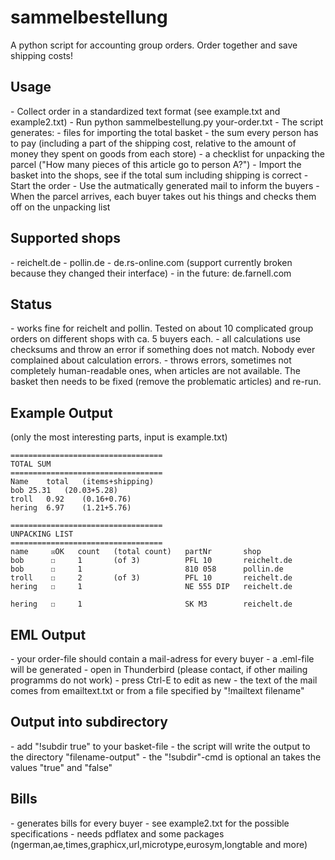 sammelbestellung
================

A python script for accounting group orders. Order together and save shipping costs!

<h2>Usage</h2>
- Collect order in a standardized text format (see example.txt and example2.txt) 
- Run python sammelbestellung.py your-order.txt
- The script generates:
 - files for importing the total basket
 - the sum every person has to pay (including a part of the shipping cost, relative to the amount of money they spent on goods from each store)
 - a checklist for unpacking the parcel ("How many pieces of this article go to person A?")
- Import the basket into the shops, see if the total sum including shipping is correct
- Start the order
- Use the autmatically generated mail to inform the buyers
- When the parcel arrives, each buyer takes out his things and checks them off on the unpacking list

<h2>Supported shops</h2>
- reichelt.de
- pollin.de
- de.rs-online.com (support currently broken because they changed their interface)
- in the future: de.farnell.com

<h2>Status</h2>
- works fine for reichelt and pollin. Tested on about 10 complicated group orders on different shops with ca. 5 buyers each.
- all calculations use checksums and throw an error if something does not match. Nobody ever complained about calculation errors.
- throws errors, sometimes not completely human-readable ones, when articles are not available. The basket then needs to be fixed (remove the problematic articles) and re-run.

<h2>Example Output</h2>
(only the most interesting parts, input is example.txt)

    ==================================
   	TOTAL SUM
   	==================================
   	Name	total	(items+shipping)
   	bob	25.31	(20.03+5.28)
   	troll	0.92	(0.16+0.76)
   	hering	6.97	(1.21+5.76)
   
   	==================================
   	UNPACKING LIST
   	==================================
   	name     ☒OK   count   (total count)   partNr       shop          
   	bob      ☐     1       (of 3)          PFL 10       reichelt.de   
   	bob      ☐     1                       810 058      pollin.de     
   	troll    ☐     2       (of 3)          PFL 10       reichelt.de   
   	hering   ☐     1                       NE 555 DIP   reichelt.de   
   
   	hering   ☐     1                       SK M3        reichelt.de   

<h2>EML Output</h2>
- your order-file should contain a mail-adress for every buyer
- a .eml-file will be generated
- open in Thunderbird (please contact, if other mailing programms do not work)
- press Ctrl-E to edit as new
- the text of the mail comes from emailtext.txt or from a file specified by "!mailtext filename"

<h2>Output into subdirectory</h2>
- add "!subdir true" to your basket-file
- the script will write the output to the directory "filename-output"
- the "!subdir"-cmd is optional an takes the values "true" and "false"

<h2>Bills</h2>
- generates bills for every buyer
- see example2.txt for the possible specifications
- needs pdflatex and some packages (ngerman,ae,times,graphicx,url,microtype,eurosym,longtable and more)
